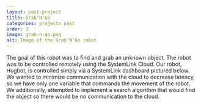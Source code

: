 ```yaml
---
layout: past-project
title: Grab'N'Go
categories: projects past
order: 3
image: grab-n-go.png
alt: Image of the Grab'N'Go robot
---
```

The goal of this robot was to find and grab an unknown object. The robot was to be controlled remotely using the SystemLink Cloud. Our robot, Hugbot, is controlled simply via a SystemLink dashboard pictured below. We wanted to minimize communication with the cloud to decrease latency, so we have only one variable that commands the movement of the robot. We additionally, attempted to implement a search algorithm that would find the object so there would be no communication to the cloud.
